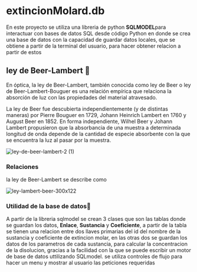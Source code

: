 # extincionMolard.db 
En este proyecto se utiliza una libreria de python **SQLMODEL**para interactuar con bases de datos SQL desde código Python
en donde se crea una base de datos con la capacidad de guardar datos locales, que se obtiene  a partir de la terminal del usuario, para hacer
obtener relacion a partir de estos 


## ley de Beer-Lambert 🚀
En óptica, la ley de Beer-Lambert, también conocida como ley de Beer o ley de Beer-Lambert-Bouguer es una relación empírica que relaciona la absorción de luz con las propiedades 
del material atravesado.

La ley de Beer fue descubierta independientemente (y de distintas maneras) por Pierre Bouguer en 1729, Johann Heinrich Lambert en 1760 y
August Beer en 1852. En forma independiente, Wilhel Beer y Johann Lambert propusieron que la absorbancia de una muestra a
determinada longitud de onda depende de la cantidad de especie absorbente con la que se encuentra la luz al pasar por la muestra.


![ley-de-beer-lambert-2 (1)](https://user-images.githubusercontent.com/90355422/203150291-d88d41d8-b5c4-4b80-9187-e7b357d1f3d9.jpg)


###  Relaciones 
la ley de Beer-Lambert se describe como 


![ley-lambert-beer-300x122](https://user-images.githubusercontent.com/90355422/203151054-3c95cdef-b3c9-43da-8510-ba3be6a0036a.png)




### Utilidad de la base de datos🔧

A partir de la libreria sqlmodel se crean 3 clases que son las tablas donde se guardan los datos, **Enlace**, **Sustancia** y **Coeficiente**, a partir de la tabla se tienen una relacion entre dos llaves primarias del id del nombre de la sustancia y coeficiente de extincion molar, en las otras dos se guardan los datos de los parametros de cada sustancia, para calcular  la concentracion de la disolucion, gracias a la facilidad con la que se puede escribir un motor de base de datos uttilizando SQLmodel.
se utiliza controles de flujo para hacer un menu y mostrar al usuario las peticiones requeridas


